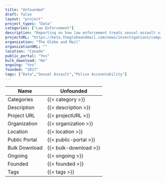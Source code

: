 ```yaml
---
title: "Unfounded"
draft: false
layout: "project"
project_types: "Data"
categories: ["Law Enforcement"]
description: "Reporting on how law enforcement treats sexual-assault victims in Canada"
projectURL: "https://beta.theglobeandmail.com/news/investigations/compare-unfounded-sex-assault-rates-across-canada/article33855643/?ref=http://www.theglobeandmail.com&"
organization: "The Globe and Mail"
organizationURL: ""
location: "Canada"
public_portal: "Yes"
bulk_download: "No"
ongoing: "Yes"
founded: "2017"
tags: ["Data","Sexual Assault","Police Accountability"]
---
```



Name                    |  Unfounded    
------------------------|----
Categories              | {{< category >}} 
Description             | {{< description >}} 
Project URL             | {{< projectURL >}} 
Organization            | {{< organization >}} 
Location                | {{< location >}} 
Public Portal           | {{< public-portal >}} 
Bulk Download           | {{< bulk-download >}} 
Ongoing                 | {{< ongoing >}} 
Founded                 | {{< founded >}} 
Tags                    | {{< tags >}} 

